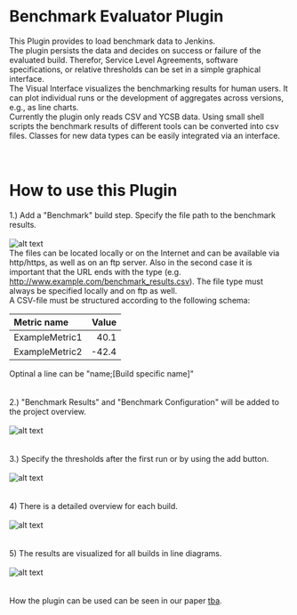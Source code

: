 # Benchmark Evaluator Plugin
This Plugin provides to load benchmark data to Jenkins.<br>
The plugin persists the data and decides on success or failure of the evaluated build. Therefor, Service Level Agreements, software specifications, or relative thresholds can be set in a simple graphical interface.<br>
The Visual Interface visualizes the benchmarking results for human users. It can plot individual runs or the development of aggregates across versions, e.g., as line charts.<br>
Currently the plugin only reads CSV and YCSB data. Using small shell scripts the benchmark results of different tools can be converted into csv files. Classes for new data types can be easily integrated via an interface.<br>
<br>
<br>
# How to use this Plugin<br>
1.) Add a "Benchmark" build step. Specify the file path to the benchmark results.<br><br>
![alt text](https://github.com/Lehmann-Fabian/benchmark-evaluator/blob/master/readme_images/build_step.JPG "Build Step")<br>
The files can be located locally or on the Internet and can be available via http/https, as well as on an ftp server. Also in the second case it is important that the URL ends with the type (e.g. http://www.example.com/benchmark_results.csv). The file type must always be specified locally and on ftp as well.<br>
A CSV-file must be structured according to the following schema:<br>

|Metric name|Value|
|:--- | ---:|
|ExampleMetric1 |40.1|
|ExampleMetric2 |-42.4|

Optinal a line can be "name;[Build specific name]"<br><br><br>
2.) "Benchmark Results" and "Benchmark Configuration" will be added to the project overview.<br><br>
![alt text](https://github.com/Lehmann-Fabian/benchmark-evaluator/blob/master/readme_images/project_overview.JPG "Project Overview")<br><br><br>
3.) Specify the thresholds after the first run or by using the add button.<br><br>
![alt text](https://github.com/Lehmann-Fabian/benchmark-evaluator/blob/master/readme_images/config.JPG "Configuration")<br><br><br>
4) There is a detailed overview for each build.<br><br>
![alt text](https://github.com/Lehmann-Fabian/benchmark-evaluator/blob/master/readme_images/detail_page.JPG "Detail Page")<br><br><br>
5) The results are visualized for all builds in line diagrams.<br><br>
![alt text](https://github.com/Lehmann-Fabian/benchmark-evaluator/blob/master/readme_images/line_graph.JPG "Line Graphs")<br><br><br>
How the plugin can be used can be seen in our paper [tba](https://github.com/Lehmann-Fabian/benchmark-evaluator/).
